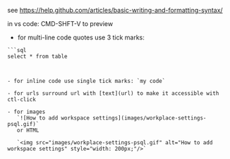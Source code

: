 see 
https://help.github.com/articles/basic-writing-and-formatting-syntax/

in vs code: CMD-SHFT-V to preview

- for multi-line code quotes use 3 tick marks:

```
```sql
select * from table
```
```


- for inline code use single tick marks: `my code`

- for urls surround url with [text](url) to make it accessible with ctl-click

- for images 
   `![How to add workspace settings](images/workplace-settings-psql.gif)`
   or HTML

   `<img src="images/workplace-settings-psql.gif" alt="How to add workspace settings" style="width: 200px;"/>`